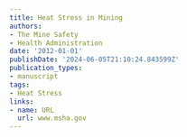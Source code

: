 ```yaml
---
title: Heat Stress in Mining
authors:
- The Mine Safety
- Health Administration
date: '2012-01-01'
publishDate: '2024-06-05T21:10:24.843599Z'
publication_types:
- manuscript
tags:
- Heat Stress
links:
- name: URL
  url: www.msha.gov
---
```

